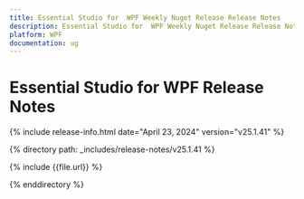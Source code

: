 ```yaml
---
title: Essential Studio for  WPF Weekly Nuget Release Release Notes  
description: Essential Studio for  WPF Weekly Nuget Release Release Notes  
platform: WPF
documentation: ug
---
```


# Essential Studio for  WPF  Release Notes  

{% include release-info.html date="April 23, 2024"  version="v25.1.41" %} 

{% directory path: _includes/release-notes/v25.1.41 %}

{% include {{file.url}} %}

{% enddirectory %}